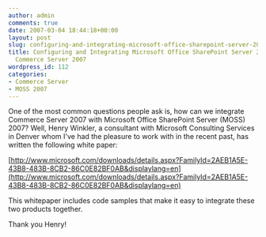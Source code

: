 ```yaml
---
author: admin
comments: true
date: 2007-03-04 18:44:18+00:00
layout: post
slug: configuring-and-integrating-microsoft-office-sharepoint-server-2007-and-microsoft-commerce-server-2007
title: Configuring and Integrating Microsoft Office SharePoint Server 2007 and Microsoft
  Commerce Server 2007
wordpress_id: 112
categories:
- Commerce Server
- MOSS 2007
---
```


One of the most common questions people ask is, how can we integrate Commerce Server 2007 with Microsoft Office SharePoint Server (MOSS) 2007? Well, Henry Winkler, a consultant with Microsoft Consulting Services in Denver whom I've had the pleasure to work with in the recent past, has written the following white paper:

[http://www.microsoft.com/downloads/details.aspx?FamilyId=2AEB1A5E-43B8-483B-8CB2-86C0E82BF0AB&displaylang=en](http://www.microsoft.com/downloads/details.aspx?FamilyId=2AEB1A5E-43B8-483B-8CB2-86C0E82BF0AB&displaylang=en)

This whitepaper includes code samples that make it easy to integrate these two products together.

Thank you Henry!

